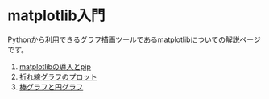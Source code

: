 # matplotlib入門
Pythonから利用できるグラフ描画ツールであるmatplotlibについての解説ページです。<br>
1. [matplotlibの導入とpip](./1.md)
1. [折れ線グラフのプロット](./2.md)
1. [棒グラフと円グラフ](./3.md)
